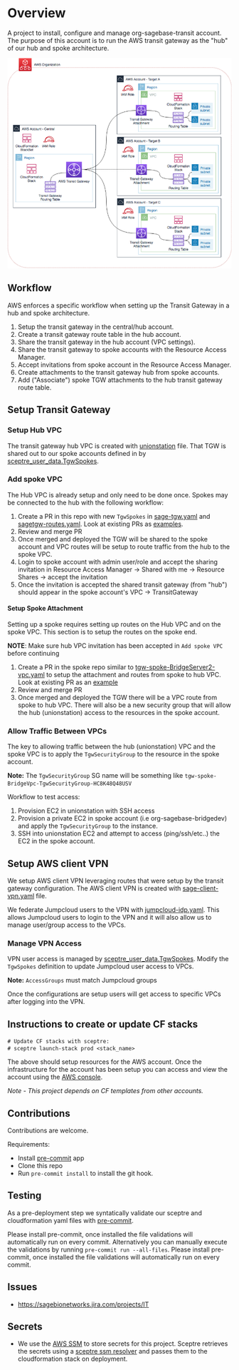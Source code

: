 # Overview
A project to install, configure and manage org-sagebase-transit account.
The purpose of this account is to run the AWS transit gateway as the
"hub" of our hub and spoke architecture.

![alt text][architecture]


## Workflow
AWS enforces a specific workflow when setting up the Transit Gateway in a hub
and spoke architecture.

1. Setup the transit gateway in the central/hub account.
2. Create a transit gateway route table in the hub account.
3. Share the transit gateway in the hub account (VPC settings).
4. Share the transit gateway to spoke accounts with the Resource Access Manager.
5. Accept invitations from spoke account in the Resource Access Manager.
6. Create attachments to the transit gateway hub from spoke accounts.
7. Add ("Associate") spoke TGW attachments to the hub transit gateway route table.

## Setup Transit Gateway

### Setup Hub VPC
The transit gateway hub VPC is created with [unionstation](config/prod/unionstationvpc.yaml)
file.  That TGW is shared out to our spoke accounts defined in by
[sceptre_user_data.TgwSpokes](config/prod/sage-tgw.yaml).

### Add spoke VPC
The Hub VPC is already setup and only need to be done once.  Spokes may be connected to the
hub with the following workflow:

1. Create a PR in this repo with new `TgwSpokes` in [sage-tgw.yaml](config/prod/sage-tgw.yaml)
and [sagetgw-routes.yaml](config/prod/sage-tgw-routes.yaml).  Look at existing PRs as
[examples](https://github.com/Sage-Bionetworks/transit-infra/pull/23).
2. Review and merge PR
3. Once merged and deployed the TGW will be shared to the spoke account and VPC routes
will be setup to route traffic from the hub to the spoke VPC.
4. Login to spoke account with admin user/role and accept the sharing invitation
in Resource Access Manager -> Shared with me -> Resource Shares ->
accept the invitation
5. Once the invitation is accepted the shared transit gateway (from "hub")
should appear in the spoke account's VPC -> TransitGateway

#### Setup Spoke Attachment
Setting up a spoke requires setting up routes on the Hub VPC and on the spoke VPC.
This section is to setup the routes on the spoke end.

__NOTE__: Make sure hub VPC invitation has been accepted in `Add spoke VPC` before continuing

1. Create a PR in the spoke repo similar to
[tgw-spoke-BridgeServer2-vpc.yaml](https://github.com/Sage-Bionetworks/Bridge-infra/tree/prod/config/prod/tgw-spoke-BridgeServer2-vpc.yaml)
to setup the attachment and routes from spoke to hub VPC.
Look at existing PR as an [example](https://github.com/Sage-Bionetworks/Bridge-infra/pull/142)
2. Review and merge PR
3. Once merged and deployed the TGW there will be a VPC route from spoke
to hub VPC.  There will also be a new security group that will allow the
hub (unionstation) access to the resources in the spoke account.

### Allow Traffic Between VPCs
The key to allowing traffic between the hub (unionstation) VPC and the spoke VPC
is to apply the `TgwSecurityGroup` to the resource in the spoke account.

__Note:__ The `TgwSecurityGroup` SG name will be something like `tgw-spoke-BridgeVpc-TgwSecurityGroup-HC8K48Q48USV`

Workflow to test access:
1. Provision EC2 in unionstation with SSH access
2. Provision a private EC2 in spoke account (i.e org-sagebase-bridgedev) and apply the `TgwSecurityGroup`
to the instance.
3. SSH into unionstation EC2 and attempt to access (ping/ssh/etc..) the EC2 in the spoke account.


## Setup AWS client VPN
We setup AWS client VPN leveraging routes that were setup by the transit gateway
configuration.  The AWS client VPN is created with
[sage-client-vpn.yaml](config/prod/sage-client-vpn.yaml) file.

We federate Jumpcloud users to the VPN with [jumpcloud-idp.yaml](config/prod/jumpcloud-idp.yaml).
This allows Jumpcloud users to login to the VPN and it will also allow us to manage
user/group access to the VPCs.

### Manage VPN Access
VPN user access is managed by [sceptre_user_data.TgwSpokes](config/prod/sage-client-vpn.yaml).
Modify the `TgwSpokes` definition to update Jumpcloud user access to VPCs.

__Note:__ `AccessGroups` must match Jumpcloud groups

Once the configurations are setup users will get access to specific VPCs after logging into
the VPN.

## Instructions to create or update CF stacks

```
# Update CF stacks with sceptre:
# sceptre launch-stack prod <stack_name>
```

The above should setup resources for the AWS account.  Once the infrastructure
for the account has been setup you can access and view the account using the
[AWS console](https://AWS-account-ID-or-alias.signin.aws.amazon.com/console).

*Note - This project depends on CF templates from other accounts.*

## Contributions
Contributions are welcome.

Requirements:
* Install [pre-commit](https://pre-commit.com/#install) app
* Clone this repo
* Run `pre-commit install` to install the git hook.

## Testing
As a pre-deployment step we syntatically validate our sceptre and
cloudformation yaml files with [pre-commit](https://pre-commit.com).

Please install pre-commit, once installed the file validations will
automatically run on every commit.  Alternatively you can manually
execute the validations by running `pre-commit run --all-files`.
Please install pre-commit, once installed the file validations will
automatically run on every commit.

## Issues
* https://sagebionetworks.jira.com/projects/IT

## Secrets
* We use the [AWS SSM](https://docs.aws.amazon.com/systems-manager/latest/userguide/systems-manager-paramstore.html)
to store secrets for this project.  Sceptre retrieves the secrets using
a [sceptre ssm resolver](https://github.com/cloudreach/sceptre/tree/v1/contrib/ssm-resolver)
and passes them to the cloudformation stack on deployment.


[architecture]: transit-gateway-arch.png "hub and spoke architecture"
